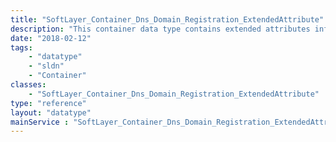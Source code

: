 ```yaml
---
title: "SoftLayer_Container_Dns_Domain_Registration_ExtendedAttribute"
description: "This container data type contains extended attributes information for a domain of country code TLD. "
date: "2018-02-12"
tags:
    - "datatype"
    - "sldn"
    - "Container"
classes:
    - "SoftLayer_Container_Dns_Domain_Registration_ExtendedAttribute"
type: "reference"
layout: "datatype"
mainService : "SoftLayer_Container_Dns_Domain_Registration_ExtendedAttribute"
---
```

